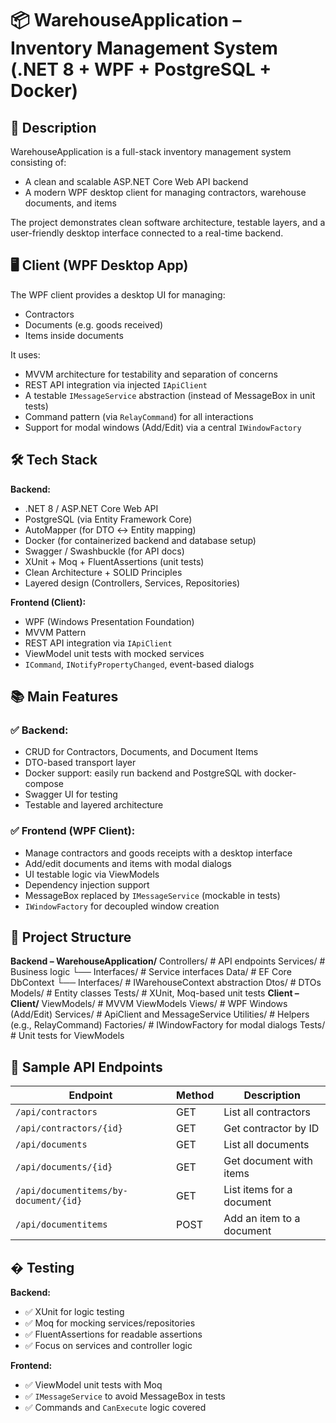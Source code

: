 # 📦 WarehouseApplication – Inventory Management System (.NET 8 + WPF + PostgreSQL + Docker)

## 🧾 Description

WarehouseApplication is a full-stack inventory management system consisting of:

- A clean and scalable ASP.NET Core Web API backend
- A modern WPF desktop client for managing contractors, warehouse documents, and items

The project demonstrates clean software architecture, testable layers, and a user-friendly desktop interface connected to a real-time backend.

## 🖥️ Client (WPF Desktop App)

The WPF client provides a desktop UI for managing:
- Contractors
- Documents (e.g. goods received)
- Items inside documents

It uses:
- MVVM architecture for testability and separation of concerns
- REST API integration via injected `IApiClient`
- A testable `IMessageService` abstraction (instead of MessageBox in unit tests)
- Command pattern (via `RelayCommand`) for all interactions
- Support for modal windows (Add/Edit) via a central `IWindowFactory`

## 🛠️ Tech Stack

**Backend:**
- .NET 8 / ASP.NET Core Web API
- PostgreSQL (via Entity Framework Core)
- AutoMapper (for DTO ↔ Entity mapping)
- Docker (for containerized backend and database setup)
- Swagger / Swashbuckle (for API docs)
- XUnit + Moq + FluentAssertions (unit tests)
- Clean Architecture + SOLID Principles
- Layered design (Controllers, Services, Repositories)

**Frontend (Client):**
- WPF (Windows Presentation Foundation)
- MVVM Pattern
- REST API integration via `IApiClient`
- ViewModel unit tests with mocked services
- `ICommand`, `INotifyPropertyChanged`, event-based dialogs

## 📚 Main Features

### ✅ Backend:
- CRUD for Contractors, Documents, and Document Items
- DTO-based transport layer
- Docker support: easily run backend and PostgreSQL with docker-compose
- Swagger UI for testing
- Testable and layered architecture

### ✅ Frontend (WPF Client):
- Manage contractors and goods receipts with a desktop interface
- Add/edit documents and items with modal dialogs
- UI testable logic via ViewModels
- Dependency injection support
- MessageBox replaced by `IMessageService` (mockable in tests)
- `IWindowFactory` for decoupled window creation

## 📁 Project Structure

**Backend – WarehouseApplication/**
Controllers/ # API endpoints
Services/ # Business logic
└── Interfaces/ # Service interfaces
Data/ # EF Core DbContext
└── Interfaces/ # IWarehouseContext abstraction
Dtos/ # DTOs
Models/ # Entity classes
Tests/ # XUnit, Moq-based unit tests
**Client – Client/**
ViewModels/ # MVVM ViewModels
Views/ # WPF Windows (Add/Edit)
Services/ # ApiClient and MessageService
Utilities/ # Helpers (e.g., RelayCommand)
Factories/ # IWindowFactory for modal dialogs
Tests/ # Unit tests for ViewModels

## 🔗 Sample API Endpoints

| Endpoint                              | Method | Description                      |
|---------------------------------------|--------|----------------------------------|
| `/api/contractors`                    | GET    | List all contractors            |
| `/api/contractors/{id}`               | GET    | Get contractor by ID            |
| `/api/documents`                      | GET    | List all documents              |
| `/api/documents/{id}`                 | GET    | Get document with items         |
| `/api/documentitems/by-document/{id}` | GET    | List items for a document       |
| `/api/documentitems`                  | POST   | Add an item to a document       |

## � Testing

**Backend:**
- ✅ XUnit for logic testing
- ✅ Moq for mocking services/repositories
- ✅ FluentAssertions for readable assertions
- ✅ Focus on services and controller logic

**Frontend:**
- ✅ ViewModel unit tests with Moq
- ✅ `IMessageService` to avoid MessageBox in tests
- ✅ Commands and `CanExecute` logic covered

